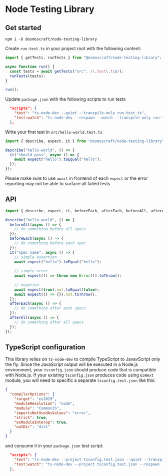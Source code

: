 # Node Testing Library

## Get started

```
npm i -D @osmoscraft/node-testing-library
```

Create `run-test.ts` in your project root with the following content:

```typescript
import { getTests, runTests } from "@osmoscraft/node-testing-library";

async function run() {
  const tests = await getTests("src", /\.test\.ts$/);
  runTests(tests);
}

run();
```

Update `package.json` with the following scripts to run tests

```json
  "scripts": {
    "test": "ts-node-dev --quiet --transpile-only run-test.ts",
    "test:watch": "ts-node-dev --respawn --watch --transpile-only run-test.ts",
  },

```

Write your first test in `src/hello-world.test.ts`

```typescript
import { describe, expect, it } from "@osmoscraft/node-testing-library";

describe("hello world", () => {
  it("should pass", async () => {
    await expect("hello").toEqual("hello");
  });
});
```

Please make sure to use `await` in frontend of each `expect` or the error reporting may not be able to surface all failed tests

## API
```TypeScript
import { describe, expect, it, beforeEach, afterEach, beforeAll, afterAll } from "@osmoscraft/node-testing-library";

describe("hello world", () => {
  beforeAll(async () => {
    // do something before all specs
  });
  beforeEach(async () => {
    // do something before each spec
  });
  it("spec name", async () => {
    // simple assertion
    await expect("hello").toEqual("hello");
    
    // simple error
    await expect(() => throw new Error()).toThrow();
    
    // negation
    await expect(true).not.toEqual(false);
    await expect(() => {}).not.toThrow();
  });
  afterEach(async () => {
    // do something after each specs
  });
  afterAll(async () => {
    // do something after all specs
  });
});
```

## TypeScript configuration

This library relies on `ts-node-dev` to compile TypeScript to JavavScript only the fly. Since the JavaScript output will be executed in a Node.js environment, your `tsconfig.json` should produce code that is compatible with Node.js. If your existing `tsconfig.json` produces code using `ESNext` module, you will need to specific a separate `tsconfig.test.json` like this:

```json
{
  "compilerOptions": {
    "target": "es2019",
    "moduleResolution": "node",
    "module": "CommonJS",
    "importsNotUsedAsValues": "error",
    "strict": true,
    "esModuleInterop": true,
    "outDir": "dist"
  }
}

```
and consume it in your `package.json` test script:
```json
  "scripts": {
    "test": "ts-node-dev --project tsconfig.test.json --quiet --transpile-only run-test.ts",
    "test:watch": "ts-node-dev --project tsconfig.test.json --respawn --watch --transpile-only run-test.ts",
  },
```
